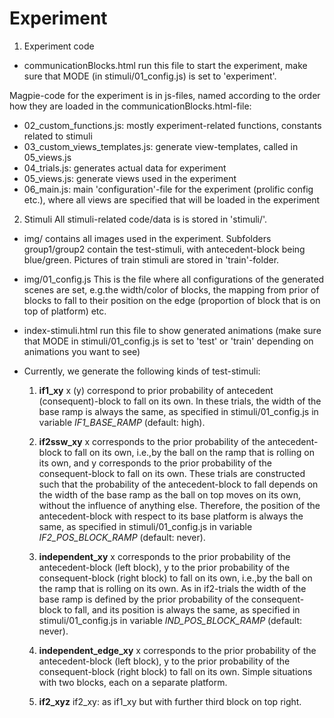 # Experiment

1. Experiment code

- communicationBlocks.html
  run this file to start the experiment, make sure that MODE (in stimuli/01_config.js) is set to 'experiment'.

Magpie-code for the experiment is in js-files, named according to the order how they are loaded in the communicationBlocks.html-file:

- 02_custom_functions.js: mostly experiment-related functions, constants related to stimuli
- 03_custom_views_templates.js: generate view-templates, called in 05_views.js
- 04_trials.js: generates actual data for experiment
- 05_views.js: generate views used in the experiment
- 06_main.js: main 'configuration'-file for the experiment (prolific config etc.), where all views are specified that will be loaded in the experiment

2. Stimuli
All stimuli-related code/data is is stored in 'stimuli/'.
- img/
contains all images used in the experiment. Subfolders group1/group2 contain the test-stimuli, with antecedent-block being blue/green. Pictures of train stimuli are stored in 'train'-folder.

- img/01_config.js
This is the file where all configurations of the generated scenes are set, e.g.the width/color of blocks, the mapping from prior of blocks to fall to their position on the edge (proportion of block that is on top of platform) etc.

- index-stimuli.html
run this file to show generated animations (make sure that MODE in stimuli/01_config.js is set to 'test' or 'train' depending on animations you want to see)

- Currently, we generate the following kinds of test-stimuli:
  1. **if1_xy**
  x (y) correspond to prior probability of antecedent (consequent)-block to fall on its own. In these trials, the width of the base ramp is always the same, as specified in stimuli/01_config.js in variable *IF1_BASE_RAMP* (default: high).

  2. **if2ssw_xy**
  x corresponds to the prior probability of the antecedent-block to fall on its own, i.e.,by the ball on the ramp that is rolling on its own, and y corresponds to the prior probability of the consequent-block to fall on its own. These trials are constructed such that the probability of the antecedent-block to fall depends on the width of the base ramp as the ball on top moves on its own, without the influence of anything else. Therefore, the position of the antecedent-block with respect to its base platform is always the same, as specified in stimuli/01_config.js in variable *IF2_POS_BLOCK_RAMP* (default: never).

  3. **independent_xy**
  x corresponds to the prior probability of the antecedent-block (left block), y to the prior probability of the consequent-block (right block) to fall on its own, i.e.,by the ball on the ramp that is rolling on its own. As in if2-trials the width of the base ramp is defined by the prior probability of the consequent-block to fall, and its position is always the same, as specified in stimuli/01_config.js in variable *IND_POS_BLOCK_RAMP* (default: never).

  4. **independent_edge_xy**
  x corresponds to the prior probability of the antecedent-block (left block), y to the prior probability of the consequent-block (right block) to fall on its own. Simple situations with two blocks, each on a separate platform.

  5. **if2_xyz**
  if2_xy: as if1_xy but with further third block on top right.
